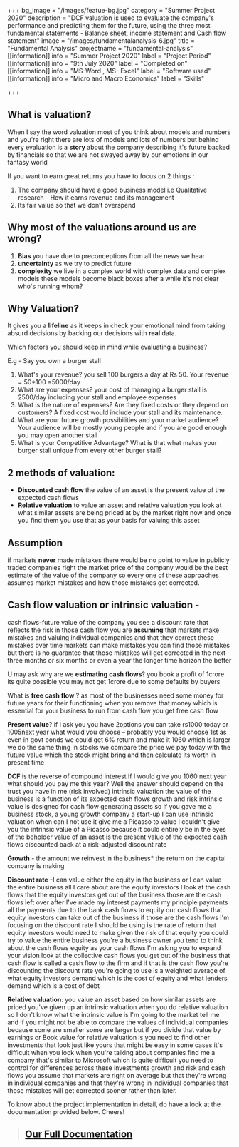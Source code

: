 +++
bg_image = "/images/featue-bg.jpg"
category = "Summer Project 2020"
description = "DCF valuation is used to evaluate the company's performance and predicting them for the future, using the three most fundamental statements - Balance sheet, income statement and Cash flow statement"
image = "/images/fundamentalanalysis-6.jpg"
title = "Fundamental Analysis"
projectname = "fundamental-analysis"
[[information]]
info = "Summer Project 2020"
label = "Project Period"
[[information]]
info = "9th July 2020"
label = "Completed on"
[[information]]
info = "MS-Word , MS- Excel"
label = "Software used"
[[information]]
info = "Micro and Macro Economics"
label = "Skills"

+++
## **What is valuation?**

When I say the word valuation most of you think about models and numbers and you're right there are lots of models and lots of numbers but behind every evaluation is a **story** about the company describing it's future backed by financials so that we are not swayed away by our emotions in our fantasy world

If you want to earn great returns you have to focus on 2 things :

1.  The company should have a good business model i.e Qualitative research - How it earns revenue and its management
2.  Its fair value so that we don’t overspend

## **Why most of the valuations around us are wrong?**

1. **Bias** you have due to preconceptions from all the news we hear
2. **uncertainty** as we try to predict future
3. **complexity** we live in a complex world with complex data and complex models these models become black boxes after a while it's not clear who's running whom?

## **Why Valuation?**

It gives you a **lifeline** as it keeps in check your emotional mind from taking absurd decisions by backing our decisions with **real** data.

Which factors you should keep in mind while evaluating a business?

E.g - Say you own a burger stall

1. What's your revenue? you sell 100 burgers a day at Rs 50. Your revenue = 50*100 =5000/day
2. What are your expenses? your cost of managing a burger stall is 2500/day including your stall and employee expenses
3. What is the nature of expenses? Are they fixed costs or they depend on customers? A fixed cost would include your stall and its maintenance.
4. What are your future growth possibilities and your market audience? Your audience will be mostly young people and if you are good enough you may open another stall
5. What is your Competitive Advantage? What is that what makes your burger stall unique from every other burger stall?

## **2 methods of valuation:**

* **Discounted cash flow** the value of an asset is the present value of the expected cash flows
* **Relative valuation** to value an asset and relative valuation you look at what similar assets are being priced at by the market right now and once you find them you use that as your basis for valuing this asset

## **Assumption**

if markets **never** made mistakes there would be no point to value in publicly traded companies right the market price of the company would be the best estimate of the value of the company so every one of these approaches assumes market mistakes and how those mistakes get corrected.

## **Cash flow valuation or intrinsic valuation** -

cash flows-future value of the company you see a discount rate that reflects the risk in those cash flow you are **assuming** that markets make mistakes and valuing individual companies and that they correct these mistakes over time markets can make mistakes you can find those mistakes but there is no guarantee that those mistakes will get corrected in the next three months or six months or even a year the longer time horizon the better

U may ask why are we **estimating cash flows**? you book a profit of 1crore its quite possible you may not get 1crore due to some defaults by buyers

What is **free cash flow** ? as most of the businesses need some money for future years for their functioning when you remove that money which is essential for your business to run from cash flow you get free cash flow

**Present value**? if I ask you you have 2options you can take rs1000 today or 1005next year what would you choose – probably you would choose 1st as even in govt bonds we could get 6% return and make it 1060 which is larger we do the same thing in stocks we compare the price we pay today with the future value which the stock might bring and then calculate its worth in present time

**DCF** is the reverse of compound interest if I would give you 1060 next year what should you pay me this year? Well the answer should depend on the trust you have in me (risk involved) intrinsic valuation the value of the business is a function of its expected cash flows growth and risk intrinsic value is designed for cash flow generating assets so if you gave me a business stock, a young growth company a start-up I can use intrinsic valuation when can I not use it give me a Picasso to value I couldn't give you the intrinsic value of a Picasso because it could entirely be in the eyes of the beholder value of an asset is the present value of the expected cash flows discounted back at a risk-adjusted discount rate

**Growth** - the amount we reinvest in the business* the return on the capital company is making

**Discount rate** -I can value either the equity in the business or I can value the entire business all I care about are the equity investors I look at the cash flows that the equity investors get out of the business those are the cash flows left over after I've made my interest payments my principle payments all the payments due to the bank cash flows to equity our cash flows that equity investors can take out of the business if those are the cash flows I'm focusing on the discount rate I should be using is the rate of return that equity investors would need to make given the risk of that equity you could try to value the entire business you're a business owner you tend to think about the cash flows equity as your cash flows I'm asking you to expand your vision look at the collective cash flows you get out of the business that cash flow is called a cash flow to the firm and if that is the cash flow you're discounting the discount rate you're going to use is a weighted average of what equity investors demand which is the cost of equity and what lenders demand which is a cost of debt

**Relative valuation**: you value an asset based on how similar assets are priced you've given up an intrinsic valuation when you do relative valuation so I don't know what the intrinsic value is I'm going to the market tell me and if you might not be able to compare the values of individual companies because some are smaller some are larger but if you divide that value by earnings or Book value for relative valuation is you need to find other investments that look just like yours that might be easy in some cases it's difficult when you look when you're talking about companies find me a company that's similar to Microsoft which is quite difficult you need to control for differences across these investments growth and risk and cash flows you assume that markets are right on average but that they're wrong in individual companies and that they're wrong in individual companies that those mistakes will get corrected sooner rather than later.

To know about the project implementation in detail, do have a look at the documentation provided below. Cheers!

> ## [Our Full Documentation](https://drive.google.com/file/d/1CrVdj5pcEopfapLZ6peSGGBT30GMgJkr/view?usp=sharing "Documentation - Fundamental Analysis")
